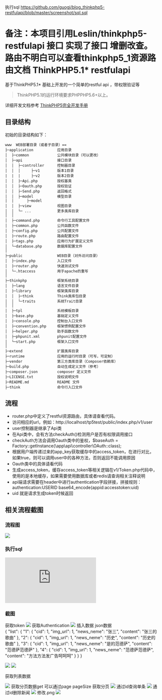
执行sql 
https://github.com/guogj/blog_thinkphp5-restfulapi/blob/master/screenshot/sql.sql

备注：本项目引用Leslin/thinkphp5-restfulapi 接口
实现了接口 增删改查。
路由不明白可以查看thinkphp5_1资源路由文档
ThinkPHP5.1* restfulapi
====================

基于ThinkPHP5.1* 基础上开发的一个简单的restful api ，带权限验证等

> ThinkPHP5.1的运行环境要求PHPPHP5.6+以上。

详细开发文档参考 [ThinkPHP5完全开发手册](https://www.kancloud.cn/manual/thinkphp5_1/353946)


## 目录结构

初始的目录结构如下：

~~~
www  WEB部署目录（或者子目录）==
├─application           应用目录
│  ├─common             公共模块目录（可以更改）
│  ├─api                接口目录
│  │  ├─controller      控制器目录
│  │  │     ├─v1        版本1目录
|  |  |     ├─v2        版本2目录
│  │  ├─Api.php         授权基类
│  │  ├─Oauth.php       授权验证
│  │  ├─Send.php        返回格式
│  │  ├─model           模型目录
|  |      ├─model     
│  │  ├─view            视图目录
│  │  └─ ...            更多类库目录
│  │
│  ├─command.php        命令行工具配置文件
│  ├─common.php         公共函数文件
│  ├─config.php         公共配置文件
│  ├─route.php          路由配置文件
│  ├─tags.php           应用行为扩展定义文件
│  └─database.php       数据库配置文件
│
├─public                WEB目录（对外访问目录）
│  ├─index.php          入口文件
│  ├─router.php         快速测试文件
│  └─.htaccess          用于apache的重写
│
├─thinkphp              框架系统目录
│  ├─lang               语言文件目录
│  ├─library            框架类库目录
│  │  ├─think           Think类库包目录
│  │  └─traits          系统Trait目录
│  │
│  ├─tpl                系统模板目录
│  ├─base.php           基础定义文件
│  ├─console.php        控制台入口文件
│  ├─convention.php     框架惯例配置文件
│  ├─helper.php         助手函数文件
│  ├─phpunit.xml        phpunit配置文件
│  └─start.php          框架入口文件
│
├─extend                扩展类库目录
├─runtime               应用的运行时目录（可写，可定制）
├─vendor                第三方类库目录（Composer依赖库）
├─build.php             自动生成定义文件（参考）
├─composer.json         composer 定义文件
├─LICENSE.txt           授权说明文件
├─README.md             README 文件
├─think                 命令行入口文件
~~~

## 流程

-  router.php中定义了restful资源路由，具体请查看代码。
-  访问相应的url，例如：http://localhost/tp5test/public/index.php/v1/user
-  user控制器是继承了Api类
-  在Api类中，会有方法checkAuth()检测用户是否有权限调用接口
-  checkAuth方法会调用Oauth类中的鉴权，$baseAuth = Factory::getInstance(\app\api\controller\OAuth::class);
-  根据用户端传递过来的app_key获取缓存中的access_token，在进行对比，如果true，则可以调用user中的各种方法，否则返回不能调用原因
-  Oauth类中的具体请看代码
-  生成access_token，缓存access_token等相关逻辑在v1/Token.php代码中，使用的是本地缓存，如果需要使用数据库或者redis请查询相关注释说明
-  api端请求需要在header中进行authentication字段拼接，拼接规则：authentication:USERID base64_encode(appid:accesstoken:uid)
-  uid 就是请求生成token时候返回
## 相关流程截图

### 流程图

![](https://github.com/Leslin/thinkphp5-restfulapi/blob/master/screenshot/accesstoken.png)

### 执行sql

![](https://github.com/guogj/blog_thinkphp5-restfulapi/blob/master/screenshot/sql.sql)
### 截图
获取token
![](https://github.com/guogj/blog_thinkphp5-restfulapi/blob/master/screenshot/获取token.png)
获取Authentication
![](https://github.com/guogj/blog_thinkphp5-restfulapi/blob/master/screenshot/获取Authentication.png)
插入数据 json数据  
{
    "list": {
        "1": {
            "cid": 1,
            "img_url": 1,
            "news_neme": "张三",
            "content": "张三的歌曲"
        },
        "2": {
            "cid": 1,
            "img_url": 1,
            "news_neme": "历史",
            "content": "历史的歌曲"
        },
        "3": {
            "cid": 1,
            "img_url": 1,
            "news_neme": "是的范德萨",
            "content": "范德萨范德萨"
        },
        "4": {
            "cid": 1,
            "img_url": 1,
            "news_neme": "范德萨范德萨",
            "content": "方法方法发广告呵呵呵"
        }
    }
}

![](https://github.com/guogj/blog_thinkphp5-restfulapi/blob/master/screenshot/保存新闻1.png)
![](https://github.com/guogj/blog_thinkphp5-restfulapi/blob/master/screenshot/保存新闻传入json数据2.png)

获取列表数据

![](https://github.com/guogj/blog_thinkphp5-restfulapi/blob/master/screenshot/获取list.png)
获取分页数据get   可以通过page pageSize 获取分页
![](https://github.com/guogj/blog_thinkphp5-restfulapi/blob/master/screenshot/分页.png)
通过id查询单条
![](https://github.com/guogj/blog_thinkphp5-restfulapi/blob/master/screenshot/通过id查询单条.png)
通过id删除新闻
![](https://github.com/guogj/blog_thinkphp5-restfulapi/blob/master/screenshot/通过id删除新闻.png)
修改.png
![](https://github.com/guogj/blog_thinkphp5-restfulapi/blob/master/screenshot/修改.png)
